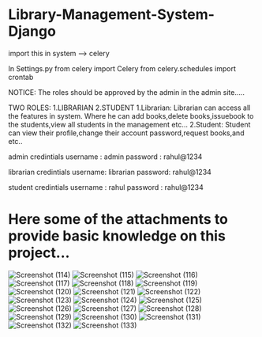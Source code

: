 # Library-Management-System-Django

import this in system --> celery 



In Settings.py 
from celery import Celery
from celery.schedules import crontab

NOTICE:
  The roles should be approved by the admin in the admin site.....

TWO ROLES:
    1.LIBRARIAN
    2.STUDENT
1.Librarian:
    Librarian can access all the features in system.
    Where he can add books,delete books,issuebook to the students,view all students in the management etc...
2.Student:
    Student can view their profile,change their account password,request books,and etc..

admin credintials
    username : admin
    password : rahul@1234

librarian credintials
     username: librarian
     password: rahul@1234

student credintials
      username : rahul
      password : rahul@1234

# Here some of the attachments to provide basic knowledge on this project...

![Screenshot (114)](https://github.com/Rahulreddy67/Library-Management-System-Django/assets/132583519/1bfcaa78-41d9-41e9-862d-085c2d9e8549)
![Screenshot (115)](https://github.com/Rahulreddy67/Library-Management-System-Django/assets/132583519/3caff9ea-0ca7-43a3-94f1-3a34115f620d)
![Screenshot (116)](https://github.com/Rahulreddy67/Library-Management-System-Django/assets/132583519/40ac1a7f-b82d-45a7-a7e9-33bd5c58ddc6)
![Screenshot (117)](https://github.com/Rahulreddy67/Library-Management-System-Django/assets/132583519/a25c89a0-e054-4793-b238-723e7d8b04f4)
![Screenshot (118)](https://github.com/Rahulreddy67/Library-Management-System-Django/assets/132583519/ded80fa9-7d2e-4c06-90bc-5ad5f6481de8)
![Screenshot (119)](https://github.com/Rahulreddy67/Library-Management-System-Django/assets/132583519/a708d51d-2c5e-4ed4-84fc-4c89a68456f5)
![Screenshot (120)](https://github.com/Rahulreddy67/Library-Management-System-Django/assets/132583519/dc70d893-8364-492d-976d-8f24bcf83bc7)
![Screenshot (121)](https://github.com/Rahulreddy67/Library-Management-System-Django/assets/132583519/351307da-e2ab-4fee-a434-5c227b886a5d)
![Screenshot (122)](https://github.com/Rahulreddy67/Library-Management-System-Django/assets/132583519/27f73147-4d2f-4d75-9b26-118a0906c34f)
![Screenshot (123)](https://github.com/Rahulreddy67/Library-Management-System-Django/assets/132583519/55c3b9df-be61-4940-bff0-90a614a5998d)
![Screenshot (124)](https://github.com/Rahulreddy67/Library-Management-System-Django/assets/132583519/dd5dd935-6f20-4d54-a21b-a7a7ad818e3b)
![Screenshot (125)](https://github.com/Rahulreddy67/Library-Management-System-Django/assets/132583519/d9a2b03e-91b1-4e06-aa8c-958ffe840aa8)
![Screenshot (126)](https://github.com/Rahulreddy67/Library-Management-System-Django/assets/132583519/383c3d88-842c-406b-a52e-7c4d79eefdad)
![Screenshot (127)](https://github.com/Rahulreddy67/Library-Management-System-Django/assets/132583519/a81764a5-3a8e-47d9-8823-17dc0bbc08fa)
![Screenshot (128)](https://github.com/Rahulreddy67/Library-Management-System-Django/assets/132583519/6a0f6eea-88ce-4049-b4fa-5b3dca22ac5a)
![Screenshot (129)](https://github.com/Rahulreddy67/Library-Management-System-Django/assets/132583519/fccf1358-b424-4930-a94d-dad503525d8d)
![Screenshot (130)](https://github.com/Rahulreddy67/Library-Management-System-Django/assets/132583519/bd8c414f-c380-4435-a2db-d0d6682444f0)
![Screenshot (131)](https://github.com/Rahulreddy67/Library-Management-System-Django/assets/132583519/3c3bfd0b-b660-45d4-9294-e1d48bb82bf3)
![Screenshot (132)](https://github.com/Rahulreddy67/Library-Management-System-Django/assets/132583519/42f7e110-591f-4d28-b985-0db1240ae450)
![Screenshot (133)](https://github.com/Rahulreddy67/Library-Management-System-Django/assets/132583519/a0a2732a-cf51-4bf7-a6b6-7813fe6dc033)











